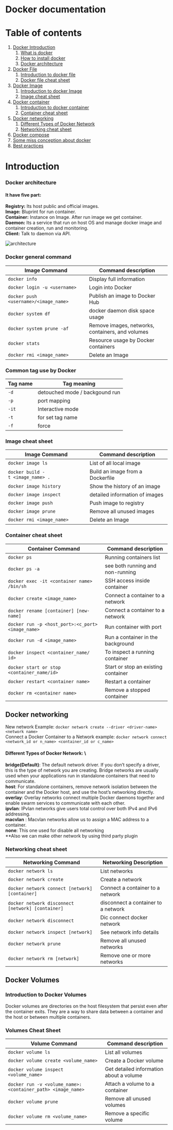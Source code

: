 # Docker documentation
 
# Table of contents  
1. [Docker Introduction](#introduction)
    1. [What is docker](#what-is-docker)
    2. [How to install docker](#how-to-install-docker)
    3. [Docker architecture](#docker-architecture)
2. [Docker File](#docker-file)
    1. [Introduction to docker file](#docker-file)
    2. [Docker file cheat sheet](Docker-file-cheat-sheet)
3. [Docker Image](#docker-image)  
    1. [Introduction to docker Image](#docker-image)
    2. [Image cheat sheet](#image-cheat-sheet)
4. [Docker container](#docker-container)
    1. [Introduction to docker container](#docker-container)
    2. [Container cheat sheet](#container-cheat-sheet)
5. [Docker networking](#docker-networking)
    1. [Different Types of Docker Network](#Different-Types-of-Docker-Network)
    2. [Networking cheat sheet](#Networking-cheat-sheet)
6. [Docker compose](#docker-compose)     
6. [Some miss conception about docker](#docker-misconception)
7. [Best practices](#best-practices)

# Introduction

### Docker architecture 
#### It have five part:
**Registry:** Its host public and official images. \
**Image:** Bluprint for run container. \
**Container:** Instance on Image. After run image we get container. \
**Daemon:** Its a service that run on host OS and manage docker image and container creation, run and monitoring. \
**Client:** Talk to daemon via API. 

![architecture](https://user-images.githubusercontent.com/14360563/217986211-f6c0e233-f845-439c-94d0-dd67180df36c.svg)


### Docker general command
| Image Command | Command description | 
| --------------- | --------------- |
|```docker info```|Display full information|
|```docker login -u <username>```|Login into Docker| 
|```docker push <username>/<image_name>```|Publish an image to Docker Hub|
|```docker system df```|docker daemon disk space usage| 
|```docker system prune -af```|Remove images, networks, containers, and volumes|
|```docker stats```|Resource usage by Docker containers| 
|```docker rmi <image_name>```|Delete an Image| 

### Common tag use by Docker
| Tag name | Tag meaning | 
| --------------- | --------------- |
|```-d```|detouched mode / backgound run|
|```-p```|port mapping| 
|```-it```|Interactive mode| 
|```-t```|for set tag name|
|```-f```|force|


### Image cheat sheet
| Image Command | Command description | 
| --------------- | --------------- |
|```docker image ls```|List of all local image |
|```docker build -t <image_name> .```|Build an image from a Dockerfile| 
|```docker image history```|Show the history of an image|
|```docker image inspect```|detailed information of images| 
|```docker image push```|Push image to registry|
|```docker image prune```| Remove all unused images | 
|```docker rmi <image_name>```|Delete an Image| 


### Container cheat sheet
| Container Command | Command description | 
| --------------- | --------------- |
|```docker ps```|Running containers list |
|```docker ps -a```|see both running and non-running|
|```docker exec -it <container name> /bin/sh```| SSH access inside container| 
|```docker create <image_name>```| Connect a container to a network | 
|```docker rename [container] [new-name]```| Connect a container to a network|
|```docker run -p <host_port>:<c_port> <image_name>```|Run container with port|
|```docker run -d <image_name>```|Run a container in the background| 
|```docker inspect <container_name/ id> ```|To inspect a running container|
|```docker start or stop <container_name/id>```|Start or stop an existing container|  
|```docker restart <container name>```|Restart a container| 
|```docker rm <container name>```| Remove a stopped container| 

## Docker networking
New network Example: ```docker network create --driver <driver-name> <network name>``` \
Connect a Docker Container to a Network example: ```docker network connect <network_id or n_name> <container_id or c_name>``` 

#### Different Types of Docker Network: \
**bridge(Default)**: The default network driver. If you don’t specify a driver, this is the type of network you are creating. Bridge networks are usually used when your applications run in standalone containers that need to communicate.\
**host**: For standalone containers, remove network isolation between the container and the Docker host, and use the host’s networking directly. \
**overlay**:  Overlay networks connect multiple Docker daemons together and enable swarm services to communicate with each other. \
**ipvlan**:  IPvlan networks give users total control over both IPv4 and IPv6 addressing. \
**macvlan** : Macvlan networks allow us to assign a MAC address to a container.\
**none**: This one used for disable all networking \
**Also we can make other network by using third party plugin

### Networking cheat sheet
| Networking Command | Networking Description | 
| --------------- | --------------- |
|```docker network ls``` | List networks |
|```docker network create``` | Create a network | 
|```docker network connect [network] [container]``` |Connect a container to a network| 
|```docker network disconnect [network] [container]``` |disconnect a container to a network|
|```docker network disconnect```|Dic connect docker network|
|```docker network inspect [network]```|See network info details|
|```docker network prune``` |Remove all unused networks| 
|```docker network rm [network]``` |Remove one or more networks|  


## Docker Volumes

### Introduction to Docker Volumes
Docker volumes are directories on the host filesystem that persist even after the container exits. They are a way to share data between a container and the host or between multiple containers.

### Volumes Cheat Sheet
| Volume Command | Command description | 
| --------------- | --------------- |
|`docker volume ls`|List all volumes|
|`docker volume create <volume_name>`|Create a Docker volume| 
|`docker volume inspect <volume_name>`|Get detailed information about a volume|
|`docker run -v <volume_name>:<container_path> <image_name>`|Attach a volume to a container|
|`docker volume prune`|Remove all unused volumes| 
|`docker volume rm <volume_name>`|Remove a specific volume| 

